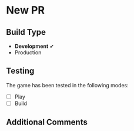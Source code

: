 # New PR

## Build Type
- **Development** ✔  
- Production

## Testing
The game has been tested in the following modes:
- [ ] Play
- [ ] Build

## Additional Comments


